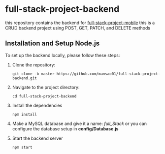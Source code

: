 # full-stack-project-backend
this repository contains the backend for [full-stack-project-mobile](https://github.com/mansao01/full-stack-project-mobile)
this is a CRUD backend project using POST, GET, PATCH, and DELETE methods

## Installation and Setup Node.js

To set up the backend locally, please follow these steps:

1. Clone the repository:

   ```shell
   git clone -b master https://github.com/mansao01/full-stack-project-backend.git

2. Navigate to the project directory:

   ```shell
   cd full-stack-project-backend

3. Install the dependencies 

   ```shell
   npm install 

4. Make a MySQL database and give it a name: _full_Stack_ or you can configure the database setup in **config/Database.js**
   
6. Start the backend server

   ```shell  
   npm start
